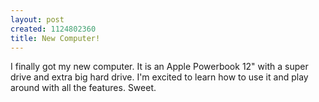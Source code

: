 ```yaml
--- 
layout: post
created: 1124802360
title: New Computer!
---
```

I finally got my new computer.  It is an Apple Powerbook 12" with a super drive and extra big hard drive.  I'm excited to learn how to use it and play around with all the features.  Sweet.
